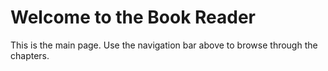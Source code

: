 # Welcome to the Book Reader

This is the main page. Use the navigation bar above to browse through the chapters.
